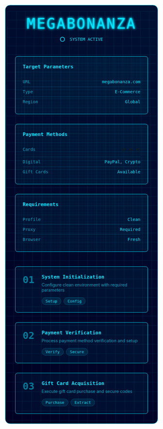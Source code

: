 <div class="hologram-container">
  <div class="hologram-overlay"></div>
  
  <div class="hologram-header">
    <div class="header-title">MEGABONANZA</div>
    <div class="header-status">
      <div class="status-ring"></div>
      <span>SYSTEM ACTIVE</span>
    </div>
  </div>

  <div class="data-modules">
    <div class="module">
      <div class="module-grid"></div>
      <div class="module-content">
        <h3>Target Parameters</h3>
        <div class="data-row">
          <span class="label">URL</span>
          <span class="value">megabonanza.com</span>
        </div>
        <div class="data-row">
          <span class="label">Type</span>
          <span class="value">E-Commerce</span>
        </div>
        <div class="data-row">
          <span class="label">Region</span>
          <span class="value">Global</span>
        </div>
      </div>
    </div>
    <div class="module">
      <div class="module-grid"></div>
      <div class="module-content">
        <h3>Payment Methods</h3>
        <div class="data-row">
          <span class="label">Cards</span>
  <div class="payment-icons">
    <span class="payment-icon" title="Visa">💳</span>
    <span class="payment-icon" title="Mastercard">💳</span>
    <span class="payment-icon" title="Amex">💳</span>
  </div>
</div>
        <div class="data-row">
          <span class="label">Digital</span>
          <span class="value">PayPal, Crypto</span>
        </div>
        <div class="data-row">
          <span class="label">Gift Cards</span>
          <span class="value">Available</span>
        </div>
      </div>
    </div>
    <div class="module">
      <div class="module-grid"></div>
      <div class="module-content">
        <h3>Requirements</h3>
        <div class="data-row">
          <span class="label">Profile</span>
          <span class="value">Clean</span>
        </div>
        <div class="data-row">
          <span class="label">Proxy</span>
          <span class="value">Required</span>
        </div>
        <div class="data-row">
          <span class="label">Browser</span>
          <span class="value">Fresh</span>
        </div>
      </div>
    </div>
  </div>

  <div class="process-flow">
    <div class="process-step">
      <div class="step-indicator">01</div>
      <div class="step-details">
        <h3>System Initialization</h3>
        <p>Configure clean environment with required parameters</p>
        <div class="step-tags">
          <span class="tag">Setup</span>
          <span class="tag">Config</span>
        </div>
      </div>
    </div>
    <div class="process-step">
      <div class="step-indicator">02</div>
      <div class="step-details">
        <h3>Payment Verification</h3>
        <p>Process payment method verification and setup</p>
        <div class="step-tags">
          <span class="tag">Verify</span>
          <span class="tag">Secure</span>
        </div>
      </div>
    </div>
    <div class="process-step">
      <div class="step-indicator">03</div>
      <div class="step-details">
        <h3>Gift Card Acquisition</h3>
        <p>Execute gift card purchase and secure codes</p>
        <div class="step-tags">
          <span class="tag">Purchase</span>
          <span class="tag">Extract</span>
        </div>
      </div>
    </div>
  </div>
</div>

<style>
.hologram-container {
  padding: 2rem;
  background: linear-gradient(45deg, #000022, #001133);
  border-radius: 1rem;
  position: relative;
  overflow: hidden;
  border: 1px solid #00e5ff;
}

.hologram-overlay {
  position: absolute;
  top: 0;
  left: 0;
  right: 0;
  bottom: 0;
  background: 
    linear-gradient(90deg, rgba(0, 229, 255, 0.1) 1px, transparent 1px),
    linear-gradient(rgba(0, 229, 255, 0.1) 1px, transparent 1px);
  background-size: 30px 30px;
  animation: hologramGrid 10s linear infinite;
  pointer-events: none;
}

.hologram-header {
  text-align: center;
  margin-bottom: 3rem;
  position: relative;
}

.header-title {
  font-size: 3rem;
  color: #00e5ff;
  text-shadow: 
    0 0 5px #00e5ff,
    0 0 10px #00e5ff;
  font-family: monospace;
  letter-spacing: 4px;
}

.header-status {
  display: flex;
  align-items: center;
  justify-content: center;
  gap: 1rem;
  margin-top: 1rem;
  color: #00e5ff;
  font-family: monospace;
}

.status-ring {
  width: 12px;
  height: 12px;
  border: 2px solid #00e5ff;
  border-radius: 50%;
  animation: pulse 2s infinite;
}

.data-modules {
  display: grid;
  grid-template-columns: repeat(auto-fit, minmax(300px, 1fr));
  gap: 2rem;
  margin-bottom: 3rem;
}

.module {
  background: rgba(0, 229, 255, 0.05);
  border: 1px solid #00e5ff;
  border-radius: 0.5rem;
  padding: 1.5rem;
  position: relative;
  overflow: hidden;
}

.module-grid {
  position: absolute;
  top: 0;
  left: 0;
  right: 0;
  bottom: 0;
  background: 
    linear-gradient(90deg, rgba(0, 229, 255, 0.05) 1px, transparent 1px),
    linear-gradient(rgba(0, 229, 255, 0.05) 1px, transparent 1px);
  background-size: 10px 10px;
  pointer-events: none;
}

.module-content h3 {
  color: #00e5ff;
  margin: 0 0 1.5rem 0;
  font-family: monospace;
}

.data-row {
  display: flex;
  justify-content: space-between;
  padding: 0.5rem 0;
  border-bottom: 1px solid rgba(0, 229, 255, 0.2);
  font-family: monospace;
}

.data-row:last-child {
  border-bottom: none;
}

.data-row .label {
  color: rgba(0, 229, 255, 0.7);
}

.data-row .value {
  color: #00e5ff;
}

.process-flow {
  display: grid;
  gap: 2rem;
}

.process-step {
  background: rgba(0, 229, 255, 0.05);
  border: 1px solid #00e5ff;
  border-radius: 0.5rem;
  padding: 1.5rem;
  display: flex;
  gap: 1.5rem;
  position: relative;
  overflow: hidden;
}

.step-indicator {
  font-size: 2rem;
  font-weight: bold;
  color: #00e5ff;
  font-family: monospace;
  opacity: 0.5;
}

.step-details h3 {
  color: #00e5ff;
  margin: 0 0 0.5rem 0;
  font-family: monospace;
}

.step-details p {
  color: rgba(0, 229, 255, 0.7);
  margin: 0 0 1rem 0;
}

.step-tags {
  display: flex;
  gap: 0.5rem;
  flex-wrap: wrap;
}

.tag {
  padding: 0.25rem 0.75rem;
  background: rgba(0, 229, 255, 0.1);
  border: 1px solid rgba(0, 229, 255, 0.2);
  border-radius: 1rem;
  font-size: 0.8rem;
  color: #00e5ff;
  font-family: monospace;
}

@keyframes hologramGrid {
  0% { transform: perspective(1000px) rotateX(0deg); }
  100% { transform: perspective(1000px) rotateX(360deg); }
}

@keyframes pulse {
  0% { transform: scale(1); opacity: 1; }
  50% { transform: scale(1.1); opacity: 0.5; }
  100% { transform: scale(1); opacity: 1; }
}
</style>